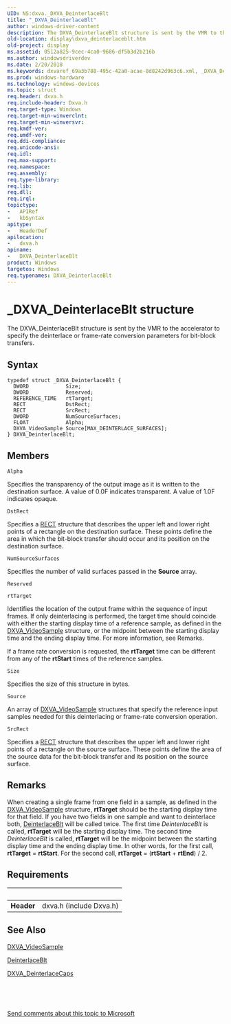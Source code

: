 ```yaml
---
UID: NS:dxva._DXVA_DeinterlaceBlt
title: "_DXVA_DeinterlaceBlt"
author: windows-driver-content
description: The DXVA_DeinterlaceBlt structure is sent by the VMR to the accelerator to specify the deinterlace or frame-rate conversion parameters for bit-block transfers.
old-location: display\dxva_deinterlaceblt.htm
old-project: display
ms.assetid: 0512a825-9cec-4ca0-9686-df5b3d2b216b
ms.author: windowsdriverdev
ms.date: 2/20/2018
ms.keywords: dxvaref_69a3b788-495c-42a0-acae-8d8242d963c6.xml, _DXVA_DeinterlaceBlt, DXVA_DeinterlaceBlt, DXVA_DeinterlaceBlt structure [Display Devices], display.dxva_deinterlaceblt, dxva/DXVA_DeinterlaceBlt
ms.prod: windows-hardware
ms.technology: windows-devices
ms.topic: struct
req.header: dxva.h
req.include-header: Dxva.h
req.target-type: Windows
req.target-min-winverclnt: 
req.target-min-winversvr: 
req.kmdf-ver: 
req.umdf-ver: 
req.ddi-compliance: 
req.unicode-ansi: 
req.idl: 
req.max-support: 
req.namespace: 
req.assembly: 
req.type-library: 
req.lib: 
req.dll: 
req.irql: 
topictype:
-	APIRef
-	kbSyntax
apitype:
-	HeaderDef
apilocation:
-	dxva.h
apiname:
-	DXVA_DeinterlaceBlt
product: Windows
targetos: Windows
req.typenames: DXVA_DeinterlaceBlt
---
```


# _DXVA_DeinterlaceBlt structure
The DXVA_DeinterlaceBlt structure is sent by the VMR to the accelerator to specify the deinterlace or frame-rate conversion parameters for bit-block transfers.

## Syntax
````
typedef struct _DXVA_DeinterlaceBlt {
  DWORD            Size;
  DWORD            Reserved;
  REFERENCE_TIME   rtTarget;
  RECT             DstRect;
  RECT             SrcRect;
  DWORD            NumSourceSurfaces;
  FLOAT            Alpha;
  DXVA_VideoSample Source[MAX_DEINTERLACE_SURFACES];
} DXVA_DeinterlaceBlt;
````

## Members


`Alpha`

Specifies the transparency of the output image as it is written to the destination surface. A value of  0.0F indicates transparent. A value of 1.0F indicates opaque.

`DstRect`

Specifies a <a href="https://msdn.microsoft.com/library/windows/hardware/ff569234">RECT</a> structure that describes the upper left and lower right points of a rectangle on the destination surface. These points define the area in which the bit-block transfer should occur and its position on the destination surface.

`NumSourceSurfaces`

Specifies the number of valid surfaces passed in the <b>Source</b> array.

`Reserved`



`rtTarget`

Identifies the location of the output frame within the sequence of input frames. If only deinterlacing is performed, the target time should coincide with either the starting display time of a reference sample, as defined in the <a href="..\dxva\ns-dxva-_dxva_videosample.md">DXVA_VideoSample</a> structure, or the midpoint between the starting display time and the ending display time. For more information, see Remarks.

If a frame rate conversion is requested, the <b>rtTarget</b> time can be different from any of the <b>rtStart</b> times of the reference samples.

`Size`

Specifies the size of this structure in bytes.

`Source`

An array of <a href="..\dxva\ns-dxva-_dxva_videosample.md">DXVA_VideoSample</a> structures that specify the reference input samples needed for this deinterlacing or frame-rate conversion operation.

`SrcRect`

Specifies a <a href="https://msdn.microsoft.com/library/windows/hardware/ff569234">RECT</a> structure that describes the upper left and lower right points of a rectangle on the source surface. These points define the area of the source data for the bit-block transfer and its position on the source surface.

## Remarks
When creating a single frame from one field in a sample, as defined in the <a href="..\dxva\ns-dxva-_dxva_videosample.md">DXVA_VideoSample</a> structure, <b>rtTarget</b> should be the starting display time for that field. If you have two fields in one sample and want to deinterlace both, <a href="https://msdn.microsoft.com/0aa68d0c-8c2b-41fe-9e46-a41b157fbd98">DeinterlaceBlt</a> will be called twice. The first time <i>DeinterlaceBlt</i> is called, <b>rtTarget</b> will be the starting display time. The second time <i>DeinterlaceBlt</i> is called, <b>rtTarget</b> will be the midpoint between the starting display time and the ending display time. In other words, for the first call, <b>rtTarget</b> = <b>rtStart</b>. For the second call, <b>rtTarget</b> = (<b>rtStart</b> + <b>rtEnd</b>) / 2.

## Requirements
| &nbsp; | &nbsp; |
| ---- |:---- |
| **Header** | dxva.h (include Dxva.h) |

## See Also

<a href="..\dxva\ns-dxva-_dxva_videosample.md">DXVA_VideoSample</a>



<a href="https://msdn.microsoft.com/0aa68d0c-8c2b-41fe-9e46-a41b157fbd98">DeinterlaceBlt</a>



<a href="..\dxva\ns-dxva-_dxva_deinterlacecaps.md">DXVA_DeinterlaceCaps</a>



 

 

<a href="mailto:wsddocfb@microsoft.com?subject=Documentation%20feedback [display\display]:%20DXVA_DeinterlaceBlt structure%20 RELEASE:%20(2/20/2018)&amp;body=%0A%0APRIVACY STATEMENT%0A%0AWe use your feedback to improve the documentation. We don't use your email address for any other purpose, and we'll remove your email address from our system after the issue that you're reporting is fixed. While we're working to fix this issue, we might send you an email message to ask for more info. Later, we might also send you an email message to let you know that we've addressed your feedback.%0A%0AFor more info about Microsoft's privacy policy, see http://privacy.microsoft.com/en-us/default.aspx." title="Send comments about this topic to Microsoft">Send comments about this topic to Microsoft</a>